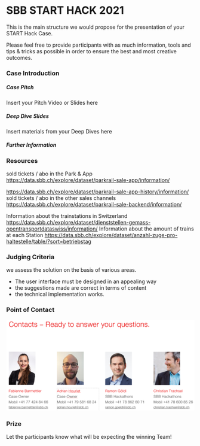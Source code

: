 # SBB START HACK 2021



This is the main structure we would propose for the presentation of your START Hack Case.

Please feel free to provide participants with as much information, tools and tips & tricks as possible in order to ensure the best and most creative outcomes.

### Case Introduction

##### Case Pitch

Insert your Pitch Video or Slides here

##### Deep Dive Slides

Insert materials from your Deep Dives here

##### Further Information

### Resources
sold tickets / abo in the Park & App
https://data.sbb.ch/explore/dataset/parkrail-sale-app/information/

https://data.sbb.ch/explore/dataset/parkrail-sale-app-history/information/
sold tickets / abo in the other sales channels
https://data.sbb.ch/explore/dataset/parkrail-sale-backend/information/

Information about the trainstations in Switzerland https://data.sbb.ch/explore/dataset/dienststellen-gemass-opentransportdataswiss/information/
Information about the amount of trains at each Station https://data.sbb.ch/explore/dataset/anzahl-zuge-pro-haltestelle/table/?sort=betriebstag 



### Judging Criteria

we assess the solution on the basis of various areas.
- The user interface must be designed in an appealing way
- the suggestions made are correct in terms of content
- the technical implementation works.

### Point of Contact

![Kontakt](kontakt.png "Title") 



### Prize

Let the participants know what will be expecting the winning Team!
